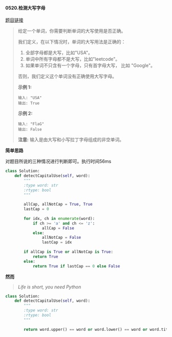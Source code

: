 #### 0520.检测大写字母
[题目链接](https://leetcode-cn.com/problems/detect-capital/)
> 给定一个单词，你需要判断单词的大写使用是否正确。
>
> 我们定义，在以下情况时，单词的大写用法是正确的：
>
> 1. 全部字母都是大写，比如"USA"。
> 2. 单词中所有字母都不是大写，比如"leetcode"。
> 3. 如果单词不只含有一个字母，只有首字母大写， 比如 "Google"。
>
> 否则，我们定义这个单词没有正确使用大写字母。
>
> **示例 1:**
>
> ```
> 输入: "USA"
> 输出: True
> ```
>
> **示例 2:**
>
> ```
> 输入: "FlaG"
> 输出: False
> ```
>
> **注意:** 输入是由大写和小写拉丁字母组成的非空单词。

**简单思路**

对题目所说的三种情况进行判断即可。执行时间56ms

```python
class Solution:
    def detectCapitalUse(self, word):
        """
        :type word: str
        :rtype: bool
        """
        
        allCap, allNotCap = True, True
        lastCap = 0
        
        for idx, ch in enumerate(word):
            if ch >= 'a' and ch <= 'z':
                allCap = False
            else:
                allNotCap = False
                lastCap = idx
        
        if allCap is True or allNotCap is True:
            return True
        else:
            return True if lastCap == 0 else False
```

**然而**

> *Life is short, you need Python*

```python
class Solution:
    def detectCapitalUse(self, word):
        """
        :type word: str
        :rtype: bool
        """
        
        return word.upper() == word or word.lower() == word or word.title() == word
```

